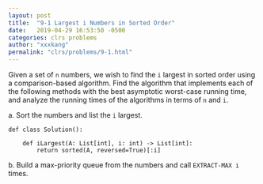 ```yaml
---
layout: post
title:  "9-1 Largest i Numbers in Sorted Order"
date:   2019-04-29 16:53:50 -0500
categories: clrs problems
author: "xxxkang"
permalink: "clrs/problems/9-1.html"
---
```


Given a set of `n` numbers, we wish to find the `i` largest in sorted order using a comparison-based algorithm. Find the algorithm that implements each of the following methods with the best asymptotic worst-case running time, and analyze the running times of the algorithms in terms of `n` and `i`.

a. Sort the numbers and list the `i` largest.

	def class Solution():

		def iLargest(A: List[int], i: int) -> List[int]:
			return sorted(A, reversed=True)[:i]

b. Build a max-priority queue from the numbers and call `EXTRACT-MAX i` times.






















